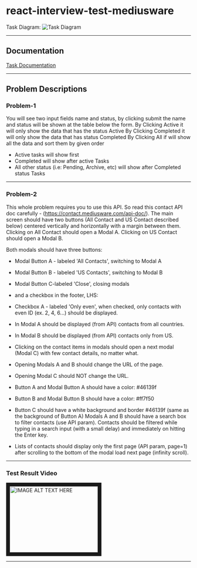# react-interview-test-mediusware

Task Diagram:
![Task Diagram][diagram]

[diagram]: https://github.com/shahadot786/react-interview-test-mediusware/tree/master/src/assets/img/diagram/React_Task_Diagram.png "Task Flow Diagram"

---

## Documentation

[Task Documentation](https://docs.google.com/document/d/1Y04001Lzr5ogyzg38WX9-6zfkHkLNnE-fn6rgdZu3Is/edit?usp=sharing "Documentation")

---

## Problem Descriptions

### Problem-1

You will see two input fields name and status, by clicking submit the name and status will be shown at the table below the form.
By Clicking Active it will only show the data that has the status Active
By Clicking Completed it will only show the data that has status Completed
By Clicking All if will show all the data and sort them by given order

- Active tasks will show first
- Completed will show after active Tasks
- All other status (i.e: Pending, Archive, etc) will show after Completed status Tasks

---

### Problem-2

This whole problem requires you to use this API. So read this contact API doc carefully - (https://contact.mediusware.com/api-doc/).
The main screen should have two buttons (All Contact and US Contact described below) centered vertically and horizontally with a margin between them.
Clicking on All Contact should open a Modal A. Clicking on US Contact should open a Modal B.

Both modals should have three buttons:

- Modal Button A - labeled 'All Contacts', switching to Modal A
- Modal Button B - labeled 'US Contacts', switching to Modal B
- Modal Button C-labeled 'Close', closing modals
- and a checkbox in the footer, LHS:

- Checkbox A - labeled 'Only even', when checked, only contacts with even ID (ex. 2, 4, 6...) should be displayed.

- In Modal A should be displayed (from API) contacts from all countries.
- In Modal B should be displayed (from API) contacts only from US.

- Clicking on the contact items in modals should open a next modal (Modal C) with few contact details, no matter what.
- Opening Modals A and B should change the URL of the page.
- Opening Modal C should NOT change the URL.

- Button A and Modal Button A should have a color: #46139f
- Button B and Modal Button B should have a color: #ff7f50

- Button C should have a white background and border #46139f (same as the background of Button A)
  Modals A and B should have a search box to filter contacts (use API param). Contacts should be filtered while typing in a search input (with a small delay) and immediately on hitting the Enter key.

- Lists of contacts should display only the first page (API param, page=1) after scrolling to the bottom of the modal load next page (infinity scroll).

---

### Test Result Video

<a href="http://www.youtube.com/watch?feature=player_embedded&v=nMcfwHfkqPU
" target="_blank"><img src="http://img.youtube.com/vi/nMcfwHfkqPU/0.jpg" 
alt="IMAGE ALT TEXT HERE" width="240" height="180" border="10" /></a>

---
